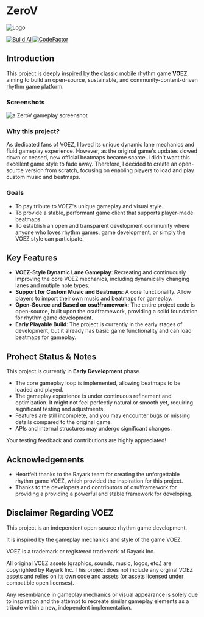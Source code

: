 # ZeroV

![Logo](https://github.com/user-attachments/assets/80961332-37b6-45b5-a3e8-5a248defd020)

[![Build All](https://github.com/Frederisk/ZeroV/actions/workflows/build-all.yml/badge.svg)](https://github.com/Frederisk/ZeroV/actions/workflows/build-all.yml)[![CodeFactor](https://www.codefactor.io/repository/github/frederisk/zerov/badge/main?s=3406e769eea539563486745d747e228e80182355)](https://www.codefactor.io/repository/github/frederisk/zerov/overview/main)

## Introduction

This project is deeply inspired by the classic mobile rhythm game **VOEZ**, aiming to build an open-source, sustainable, and community-content-driven rhythm game platform.

### Screenshots

![a ZeroV gameplay screenshot](https://github.com/user-attachments/assets/58fbf9bc-429f-476b-acbd-08732cfca08b)

### Why this project?

As dedicated fans of VOEZ, I loved its unique dynamic lane mechanics and fluid gameplay experience. However, as the original game's updates slowed down or ceased, new official beatmaps became scarce. I didn't want this excellent game style to fade away. Therefore, I decided to create an open-source version from scratch, focusing on enabling players to load and play custom music and beatmaps.

### Goals

- To pay tribute to VOEZ's unique gameplay and visual style.
- To provide a stable, performant game client that supports player-made beatmaps.
- To establish an open and transparent development community where anyone who loves rhythm games, game development, or simply the VOEZ style can participate.

## Key Features

- **VOEZ-Style Dynamic Lane Gameplay**: Recreating and continuously improving the core VOEZ mechanics, including dynamically changing lanes and mutiple note types.
- **Support for Custom Music and Beatmaps**: A core functionality. Allow players to import their own music and beatmaps for gameplay.
- **Open-Source and Based on osu!framework**: The entire project code is open-source, built upon the osu!framework, providing a solid foundation for rhythm game development.
- **Early Playable Build**: The project is currently in the early stages of development, but it already has basic game functionality and can load beatmaps for gameplay.

## Prohect Status & Notes

This project is currently in **Early Development** phase.

- The core gameplay loop is implemented, allowing beatmaps to be loaded and played.
- The gameplay experience is under continuous refinement and optimization. It might not feel perfectly natural or smooth yet, requiring significant testing and adjustments.
- Features are still incomplete, and you may encounter bugs or missing details compared to the original game.
- APIs and internal structures may undergo significant changes.

Your testing feedback and contributions are highly appreciated!

<!--
## For Players

## For Developers

## How to Play

## Roadmap
-->

## Acknowledgements

- Heartfelt thanks to the Rayark team for creating the unforgettable rhythm game VOEZ, which provided the inspiration for this project.
- Thanks to the developers and contributors of osu!framework for providing a providing a powerful and stable framework for developing.

## Disclaimer Regarding VOEZ

This project is an independent open-source rhythm game development.

It is inspired by the gameplay mechanics and style of the game VOEZ.

VOEZ is a trademark or registered trademark of Rayark Inc.

All original VOEZ assets (graphics, sounds, music, logos, etc.) are copyrighted by Rayark Inc. This project does not include any orginal VOEZ assets and relies on its own code and assets (or assets licensed under compatible open licenses).

Any resemblance in gameplay mechanics or visual appearance is solely due to inspiration and the attempt to recreate similar gameplay elements as a tribute within a new, independent implementation.
